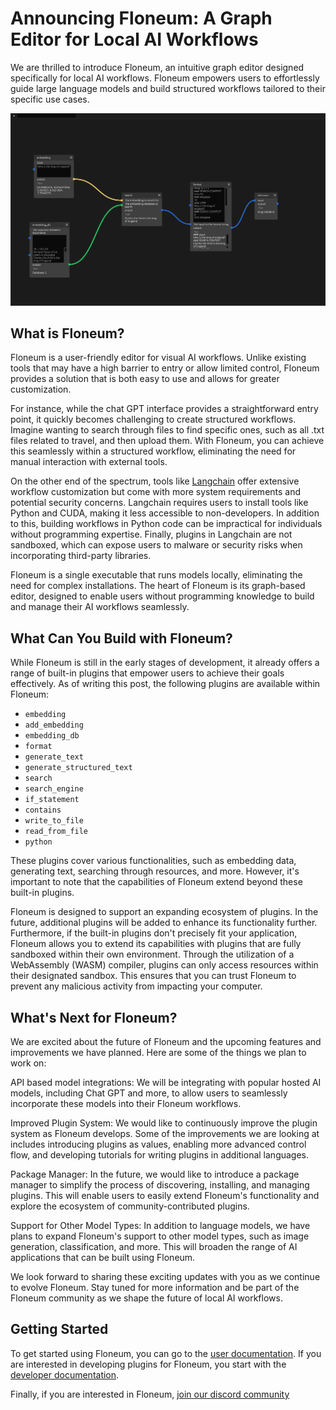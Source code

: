 # Announcing Floneum: A Graph Editor for Local AI Workflows

We are thrilled to introduce Floneum, an intuitive graph editor designed specifically for local AI workflows. Floneum empowers users to effortlessly guide large language models and build structured workflows tailored to their specific use cases.

![Floneum Demo](./public/assets/demo-img.png)

## What is Floneum?

Floneum is a user-friendly editor for visual AI workflows. Unlike existing tools that may have a high barrier to entry or allow limited control, Floneum provides a solution that is both easy to use and allows for greater customization.

For instance, while the chat GPT interface provides a straightforward entry point, it quickly becomes challenging to create structured workflows. Imagine wanting to search through files to find specific ones, such as all .txt files related to travel, and then upload them. With Floneum, you can achieve this seamlessly within a structured workflow, eliminating the need for manual interaction with external tools.

On the other end of the spectrum, tools like [Langchain](https://github.com/hwchase17/langchain) offer extensive workflow customization but come with more system requirements and potential security concerns. Langchain requires users to install tools like Python and CUDA, making it less accessible to non-developers. In addition to this, building workflows in Python code can be impractical for individuals without programming expertise. Finally, plugins in Langchain are not sandboxed, which can expose users to malware or security risks when incorporating third-party libraries.

Floneum is a single executable that runs models locally, eliminating the need for complex installations. The heart of Floneum is its graph-based editor, designed to enable users without programming knowledge to build and manage their AI workflows seamlessly.

## What Can You Build with Floneum?

While Floneum is still in the early stages of development, it already offers a range of built-in plugins that empower users to achieve their goals effectively. As of writing this post, the following plugins are available within Floneum:

- `embedding`
- `add_embedding`
- `embedding_db`
- `format`
- `generate_text`
- `generate_structured_text`
- `search`
- `search_engine`
- `if_statement`
- `contains`
- `write_to_file`
- `read_from_file`
- `python`

These plugins cover various functionalities, such as embedding data, generating text, searching through resources, and more. However, it's important to note that the capabilities of Floneum extend beyond these built-in plugins.

Floneum is designed to support an expanding ecosystem of plugins. In the future, additional plugins will be added to enhance its functionality further. Furthermore, if the built-in plugins don't precisely fit your application, Floneum allows you to extend its capabilities with plugins that are fully sandboxed within their own environment. Through the utilization of a WebAssembly (WASM) compiler, plugins can only access resources within their designated sandbox. This ensures that you can trust Floneum to prevent any malicious activity from impacting your computer.

## What's Next for Floneum?

We are excited about the future of Floneum and the upcoming features and improvements we have planned. Here are some of the things we plan to work on:

API based model integrations: We will be integrating with popular hosted AI models, including Chat GPT and more, to allow users to seamlessly incorporate these models into their Floneum workflows.

Improved Plugin System: We would like to continuously improve the plugin system as Floneum develops. Some of the improvements we are looking at includes introducing plugins as values, enabling more advanced control flow, and developing tutorials for writing plugins in additional languages.

Package Manager: In the future, we would like to introduce a package manager to simplify the process of discovering, installing, and managing plugins. This will enable users to easily extend Floneum's functionality and explore the ecosystem of community-contributed plugins.

Support for Other Model Types: In addition to language models, we have plans to expand Floneum's support to other model types, such as image generation, classification, and more. This will broaden the range of AI applications that can be built using Floneum.

We look forward to sharing these exciting updates with you as we continue to evolve Floneum. Stay tuned for more information and be part of the Floneum community as we shape the future of local AI workflows.

## Getting Started

To get started using Floneum, you can go to the [user documentation](https://floneum.com/docs/user/). If you are interested in developing plugins for Floneum, you start with the [developer documentation](https://floneum.com/docs/developer/).

Finally, if you are interested in Floneum, [join our discord community](https://discord.gg/dQdmhuB8q5)
